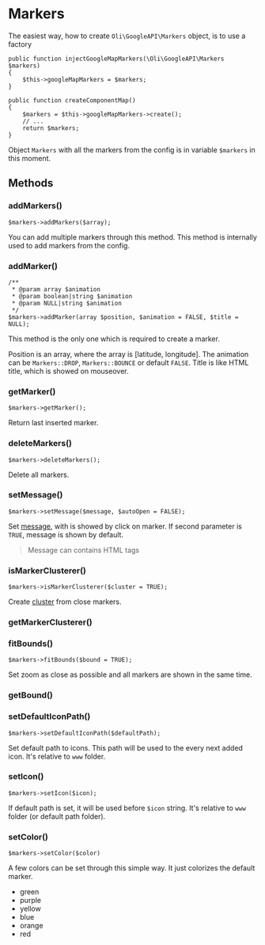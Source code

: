 Markers
=======

The easiest way, how to create `Oli\GoogleAPI\Markers` object, is to use a factory

```
public function injectGoogleMapMarkers(\Oli\GoogleAPI\Markers $markers)
{
	$this->googleMapMarkers = $markers;
}

public function createComponentMap()
{
	$markers = $this->googleMapMarkers->create();
	// ...
	return $markers;
}
```

Object `Markers` with all the markers from the config is in variable `$markers` in this moment.

Methods
-------


### addMarkers()

```
$markers->addMarkers($array);
```

You can add multiple markers through this method. This method is internally used to add markers from the config.

### addMarker()

```
/**
 * @param array $animation
 * @param boolean|string $animation 
 * @param NULL|string $animation
 */
$markers->addMarker(array $position, $animation = FALSE, $title = NULL);
```

This method is the only one which is required to create a marker.

Position is an array, where the array is [latitude, longitude]. The animation can be `Markers::DROP`, `Markers::BOUNCE` or default `FALSE`.
Title is like HTML title, which is showed on mouseover. 

### getMarker()

```
$markers->getMarker();
```

Return last inserted marker.

### deleteMarkers()

```
$markers->deleteMarkers();
```

Delete all markers.

### setMessage()

```
$markers->setMessage($message, $autoOpen = FALSE);
```

Set [message](https://developers.google.com/maps/documentation/javascript/examples/infowindow-simple), with is showed by click on marker. If second parameter is `TRUE`, message is shown by default.

> Message can contains HTML tags

### isMarkerClusterer()

```
$markers->isMarkerClusterer($cluster = TRUE);
```

Create [cluster](https://googlemaps.github.io/js-marker-clusterer/docs/examples.html) from close markers.

### getMarkerClusterer()

### fitBounds()

```
$markers->fitBounds($bound = TRUE);
```

Set zoom as close as possible and all markers are shown in the same time.

### getBound()

### setDefaultIconPath()

```
$markers->setDefaultIconPath($defaultPath);
```

Set default path to icons. This path will be used to the every next added icon. It's relative to `www` folder.


### setIcon()

```
$markers->setIcon($icon);
```

If default path is set, it will be used before `$icon` string. It's relative to `www` folder (or default path folder).

### setColor()

```
$markers->setColor($color)
```

A few colors can be set through this simple way. It just colorizes the default marker.

* green
* purple
* yellow
* blue
* orange
* red